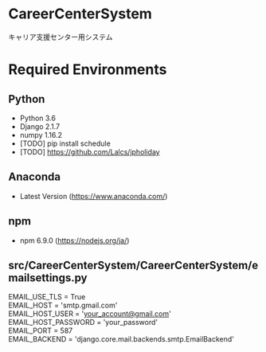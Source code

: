 # CareerCenterSystem
キャリア支援センター用システム

# Required Environments
## Python
* Python 3.6
* Django 2.1.7
* numpy  1.16.2
* [TODO] pip install schedule
* [TODO] https://github.com/Lalcs/jpholiday
## Anaconda
* Latest Version (https://www.anaconda.com/)
## npm
* npm    6.9.0   (https://nodejs.org/ja/)

## src/CareerCenterSystem/CareerCenterSystem/emailsettings.py
EMAIL_USE_TLS = True<br />
EMAIL_HOST = 'smtp.gmail.com'<br />
EMAIL_HOST_USER = 'your_account@gmail.com'<br />
EMAIL_HOST_PASSWORD = 'your_password'<br />
EMAIL_PORT = 587<br />
EMAIL_BACKEND = 'django.core.mail.backends.smtp.EmailBackend'<br />
